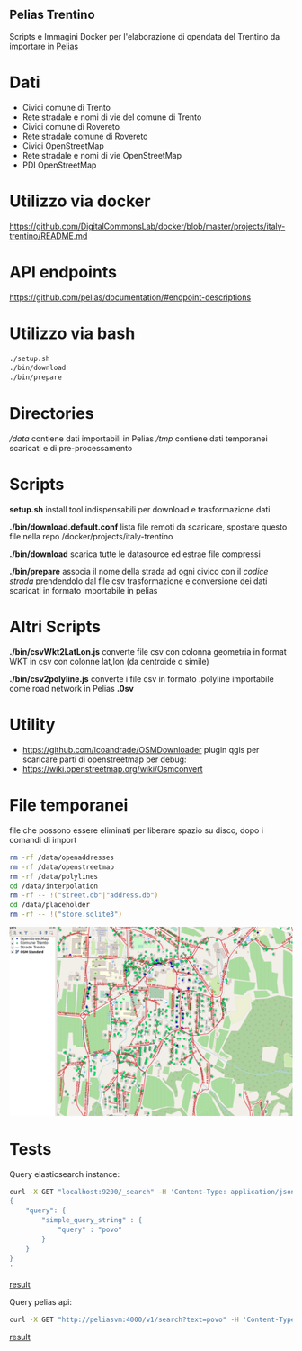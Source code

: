 
## Pelias Trentino

Scripts e Immagini Docker per l'elaborazione di opendata del Trentino da importare in [Pelias](https://github.com/pelias)

# Dati

* Civici comune di Trento
* Rete stradale e nomi di vie del comune di Trento
* Civici comune di Rovereto
* Rete stradale comune di Rovereto
* Civici OpenStreetMap
* Rete stradale e nomi di vie OpenStreetMap
* PDI OpenStreetMap


# Utilizzo via docker
https://github.com/DigitalCommonsLab/docker/blob/master/projects/italy-trentino/README.md

# API endpoints
https://github.com/pelias/documentation/#endpoint-descriptions

# Utilizzo via bash

```bash
./setup.sh
./bin/download
./bin/prepare
```

# Directories
*/data* contiene dati importabili in Pelias
*/tmp* contiene dati temporanei scaricati e di pre-processamento

# Scripts

**setup.sh**
install tool indispensabili per download e trasformazione dati

**./bin/download.default.conf**
lista file remoti da scaricare, spostare questo file nella repo /docker/projects/italy-trentino

**./bin/download**
scarica tutte le datasource ed estrae file compressi

**./bin/prepare**
associa il nome della strada ad ogni civico con il *codice strada* prendendolo dal file csv
trasformazione e conversione dei dati scaricati in formato importabile in pelias

# Altri Scripts

**./bin/csvWkt2LatLon.js**
converte file csv con colonna geometria in format WKT in csv con colonne lat,lon (da centroide o simile)

**./bin/csv2polyline.js**
converte i file csv in formato .polyline importabile come road network in Pelias **.0sv**

# Utility 

* https://github.com/lcoandrade/OSMDownloader
  plugin qgis per scaricare parti di openstreetmap per debug:
* https://wiki.openstreetmap.org/wiki/Osmconvert

# File temporanei
file che possono essere eliminati per liberare spazio su disco, dopo i comandi di import

```bash
rm -rf /data/openaddresses
rm -rf /data/openstreetmap
rm -rf /data/polylines
cd /data/interpolation
rm -rf -- !("street.db"|"address.db")
cd /data/placeholder
rm -rf -- !("store.sqlite3")
```

![Image](images/test_osm_comune.png)


# Tests

Query elasticsearch instance:
```bash
curl -X GET "localhost:9200/_search" -H 'Content-Type: application/json' -d'
{
    "query": {
        "simple_query_string" : {
            "query" : "povo"
        }
    }
}
'
```
[result](test/elastic_search_povo.json)

Query pelias api:
```bash
curl -X GET "http://peliasvm:4000/v1/search?text=povo" -H 'Content-Type: application/json'
```
[result](test/pelias_api_search_povo.json)
